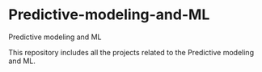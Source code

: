 # Predictive-modeling-and-ML
Predictive modeling and ML

This repository includes all the projects related to the Predictive modeling and ML.
